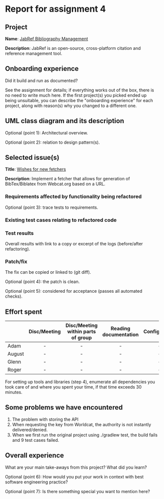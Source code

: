 # Report for assignment 4

## Project

**Name**: [JabRef Bibliography Management](https://github.com/JabRef/jabref)

**Description**: JabRef is an open-source, cross-platform citation and reference management tool.

## Onboarding experience

Did it build and run as documented?
    
See the assignment for details; if everything works out of the box,
there is no need to write much here. If the first project(s) you picked
ended up being unsuitable, you can describe the "onboarding experience"
for each project, along with reason(s) why you changed to a different one.

## UML class diagram and its description

Optional (point 1): Architectural overview.

Optional (point 2): relation to design pattern(s).

## Selected issue(s)

**Title**: [Wishes for new fetchers](https://github.com/JabRef/jabref/issues/2581)

**Description**: Implement a fetcher that allows for generation of BibTex/Biblatex from Webcat.org based on a URL. 

### Requirements affected by functionality being refactored

Optional (point 3): trace tests to requirements.

### Existing test cases relating to refactored code

### Test results

Overall results with link to a copy or excerpt of the logs (before/after
refactoring).

### Patch/fix

The fix can be copied or linked to (git diff).

Optional (point 4): the patch is clean.

Optional (point 5): considered for acceptance (passes all automated checks).

## Effort spent

|                 | Disc/Meeting | Disc/Meeting within parts of group| Reading documentation | Config/Setup | Analyzing |Writing doc | Coding| Running code | Total |
|-----------------|:-:|:-:|:-:|:-:|:-:|:-:|:-:|:-:|:-:|
| Adam  		  | - | - | - | - | - | - | - | - | - |
| August          | - | - | - | - | - | - | - | - | - |
| Glenn        	  | - | - | - | - | - | - | - | - | - |
| Roger 		  | - | - | - | - | - | - | - | - | - |

For setting up tools and libraries (step 4), enumerate all dependencies
you took care of and where you spent your time, if that time exceeds
30 minutes.

## Some problems we have encountered
1. The problem with storing the API
2. When requesting the key from Worldcat, the authority is not instantly delivered/denied.
3. When we first run the original project using ./gradlew test, the build fails and 9 test cases failed.

## Overall experience

What are your main take-aways from this project? What did you learn?

Optional (point 6): How would you put your work in context with best software engineering practice?

Optional (point 7): Is there something special you want to mention here?

